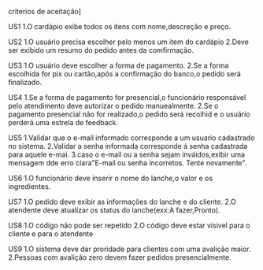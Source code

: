 criterios de aceitação]

US1 1.O cardápio exibe todos os itens com nome,descreção e preço.

US2 1.O usuário precisa escolher pelo menos um item do cardápio
2.Deve ser exibido um resumo do pedido antes da comfirmação.

US3 1.O usuário deve escolher a forma de pagamento.
2.Se a forma escolhida for pix ou cartão,após a confirmação do banco,o pedido será finalizado.

US4 1.Se a forma de pagamento for presencial,o funcionário responsável pelo atendimento deve autorizar o pedido manuealmente.
2.Se o pagamento presencial não for realizado,o pedido será recolhid e o usuário perderá uma estrela de feedback.

US5 1.Validar que o e-mail informado corresponde a um usuario cadastrado no sistema.
2.Validar a senha informada corresponde á senha cadastrada para aquele e-mai.
3.caso o e-mail ou a senha sejam inváidos,exibir uma mensagem dde erro clara"E-mail ou senha incorretos. Tente novamente".

US6 1.O funcionário deve inserir o nome do lanche,o valor e os ingredientes.

US7 1.O pedido deve exibir as informações do lanche e do cliente.
2.O atendente deve atualizar os status do lanche(exx:A fazer,Pronto).

US8 1.O código não pode ser repetido
2.O código deve estar visivel para o cliente e para o atendente

US9 1.O sistema deve dar proridade para clientes com uma avalição maior.
2.Pessoas com avalição zero devem fazer pedidos presencialmente.